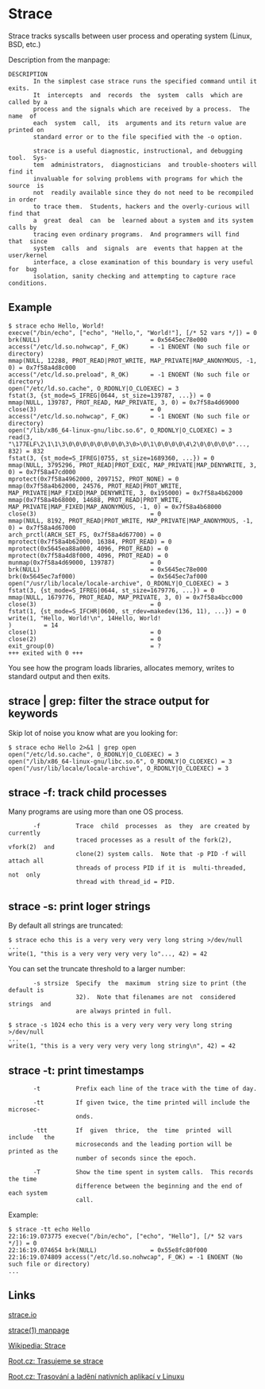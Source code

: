 Strace
======

Strace tracks syscalls between user process and operating system (Linux, BSD, etc.)

Description from the manpage:

```
DESCRIPTION
       In the simplest case strace runs the specified command until it  exits.
       It  intercepts  and  records  the  system  calls  which are called by a
       process and the signals which are received by a process.  The  name  of
       each  system  call,  its  arguments and its return value are printed on
       standard error or to the file specified with the -o option.

       strace is a useful diagnostic, instructional, and debugging tool.  Sys‐
       tem  administrators,  diagnosticians  and trouble-shooters will find it
       invaluable for solving problems with programs for which the  source  is
       not  readily available since they do not need to be recompiled in order
       to trace them.  Students, hackers and the overly-curious will find that
       a  great  deal  can  be  learned about a system and its system calls by
       tracing even ordinary programs.  And programmers will find  that  since
       system  calls  and  signals  are  events that happen at the user/kernel
       interface, a close examination of this boundary is very useful for  bug
       isolation, sanity checking and attempting to capture race conditions.
```


Example
-------

```
$ strace echo Hello, World!
execve("/bin/echo", ["echo", "Hello,", "World!"], [/* 52 vars */]) = 0
brk(NULL)                               = 0x5645ec78e000
access("/etc/ld.so.nohwcap", F_OK)      = -1 ENOENT (No such file or directory)
mmap(NULL, 12288, PROT_READ|PROT_WRITE, MAP_PRIVATE|MAP_ANONYMOUS, -1, 0) = 0x7f58a4d8c000
access("/etc/ld.so.preload", R_OK)      = -1 ENOENT (No such file or directory)
open("/etc/ld.so.cache", O_RDONLY|O_CLOEXEC) = 3
fstat(3, {st_mode=S_IFREG|0644, st_size=139787, ...}) = 0
mmap(NULL, 139787, PROT_READ, MAP_PRIVATE, 3, 0) = 0x7f58a4d69000
close(3)                                = 0
access("/etc/ld.so.nohwcap", F_OK)      = -1 ENOENT (No such file or directory)
open("/lib/x86_64-linux-gnu/libc.so.6", O_RDONLY|O_CLOEXEC) = 3
read(3, "\177ELF\2\1\1\3\0\0\0\0\0\0\0\0\3\0>\0\1\0\0\0\0\4\2\0\0\0\0\0"..., 832) = 832
fstat(3, {st_mode=S_IFREG|0755, st_size=1689360, ...}) = 0
mmap(NULL, 3795296, PROT_READ|PROT_EXEC, MAP_PRIVATE|MAP_DENYWRITE, 3, 0) = 0x7f58a47cd000
mprotect(0x7f58a4962000, 2097152, PROT_NONE) = 0
mmap(0x7f58a4b62000, 24576, PROT_READ|PROT_WRITE, MAP_PRIVATE|MAP_FIXED|MAP_DENYWRITE, 3, 0x195000) = 0x7f58a4b62000
mmap(0x7f58a4b68000, 14688, PROT_READ|PROT_WRITE, MAP_PRIVATE|MAP_FIXED|MAP_ANONYMOUS, -1, 0) = 0x7f58a4b68000
close(3)                                = 0
mmap(NULL, 8192, PROT_READ|PROT_WRITE, MAP_PRIVATE|MAP_ANONYMOUS, -1, 0) = 0x7f58a4d67000
arch_prctl(ARCH_SET_FS, 0x7f58a4d67700) = 0
mprotect(0x7f58a4b62000, 16384, PROT_READ) = 0
mprotect(0x5645ea88a000, 4096, PROT_READ) = 0
mprotect(0x7f58a4d8f000, 4096, PROT_READ) = 0
munmap(0x7f58a4d69000, 139787)          = 0
brk(NULL)                               = 0x5645ec78e000
brk(0x5645ec7af000)                     = 0x5645ec7af000
open("/usr/lib/locale/locale-archive", O_RDONLY|O_CLOEXEC) = 3
fstat(3, {st_mode=S_IFREG|0644, st_size=1679776, ...}) = 0
mmap(NULL, 1679776, PROT_READ, MAP_PRIVATE, 3, 0) = 0x7f58a4bcc000
close(3)                                = 0
fstat(1, {st_mode=S_IFCHR|0600, st_rdev=makedev(136, 11), ...}) = 0
write(1, "Hello, World!\n", 14Hello, World!
)         = 14
close(1)                                = 0
close(2)                                = 0
exit_group(0)                           = ?
+++ exited with 0 +++
```

You see how the program loads libraries, allocates memory, writes to standard output and then exits.


strace | grep: filter the strace output for keywords
----------------------------------------------------

Skip lot of noise you know what are you looking for:

```
$ strace echo Hello 2>&1 | grep open
open("/etc/ld.so.cache", O_RDONLY|O_CLOEXEC) = 3
open("/lib/x86_64-linux-gnu/libc.so.6", O_RDONLY|O_CLOEXEC) = 3
open("/usr/lib/locale/locale-archive", O_RDONLY|O_CLOEXEC) = 3
```


strace -f: track child processes
--------------------------------

Many programs are using more than one OS process.

```
       -f          Trace  child  processes  as  they  are created by currently
                   traced processes as a result of the fork(2),  vfork(2)  and
                   clone(2) system calls.  Note that -p PID -f will attach all
                   threads of process PID if it is  multi-threaded,  not  only
                   thread with thread_id = PID.
```


strace -s: print loger strings
------------------------------

By default all strings are truncated:

```
$ strace echo this is a very very very very long string >/dev/null
...
write(1, "this is a very very very very lo"..., 42) = 42
```

You can set the truncate threshold to a larger number:

```
       -s strsize  Specify  the  maximum  string size to print (the default is
                   32).  Note that filenames are not  considered  strings  and
                   are always printed in full.
```

```
$ strace -s 1024 echo this is a very very very very long string >/dev/null
...
write(1, "this is a very very very very long string\n", 42) = 42
```

strace -t: print timestamps
---------------------------

```
       -t          Prefix each line of the trace with the time of day.

       -tt         If given twice, the time printed will include the microsec‐
                   onds.

       -ttt        If  given  thrice,  the  time  printed  will  include   the
                   microseconds and the leading portion will be printed as the
                   number of seconds since the epoch.

       -T          Show the time spent in system calls.  This records the time
                   difference between the beginning and the end of each system
                   call.
```

Example:

```
$ strace -tt echo Hello 
22:16:19.073775 execve("/bin/echo", ["echo", "Hello"], [/* 52 vars */]) = 0
22:16:19.074654 brk(NULL)               = 0x55e8fc80f000
22:16:19.074809 access("/etc/ld.so.nohwcap", F_OK) = -1 ENOENT (No such file or directory)
...
```


Links
-----

[strace.io](https://strace.io/)

[strace(1) manpage](https://linux.die.net/man/1/strace)

[Wikipedia: Strace](https://en.wikipedia.org/wiki/Strace)

[Root.cz: Trasujeme se strace](https://www.root.cz/clanky/trasujeme-se-strace/)

[Root.cz: Trasování a ladění nativních aplikací v Linuxu](https://www.root.cz/clanky/trasovani-a-ladeni-nativnich-aplikaci-v-linuxu/#k06)
